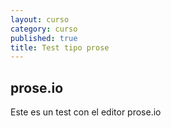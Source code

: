 ```yaml
---
layout: curso
category: curso
published: true
title: Test tipo prose
---
```


## prose.io

Este es un test con el editor prose.io 